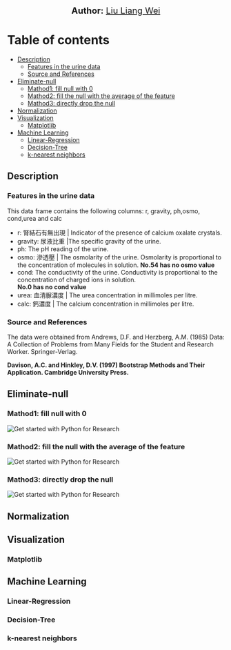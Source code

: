 <p align="center">
  <span style='font-size: 15pt'><strong>Author:</strong>  <a href="https://www.linkedin.com/in/liang-wei-liu/">Liu Liang Wei</a></span>
 
</p>
<h1>Table of contents</h1>

  * [Description](#desc)
  	* [Features in the urine data](#feature)
  	* [Source and References](#source)
  * [Eliminate-null](#null)
    * [Mathod1: fill null with 0](#zero)
    * [Mathod2: fill the null with the average of the feature](#aver)
    * [Mathod3: directly drop the null](#drop)
  * [Normalization](#nor)
  * [Visualization](#vis)
  	* [Matplotlib](#mat)
  * [Machine Learning](#ml)
     * [Linear-Regression](#lr)
     * [Decision-Tree](#tree)
     * [k-nearest neighbors](#knn)

<h2 id="desc">Description</h2>

<h3 id="feature">Features in the urine data</h3>

This data frame contains the following columns: r, gravity, ph,osmo, cond,urea and calc
* r: 腎結石有無出現 | Indicator of the presence of calcium oxalate crystals.
* gravity: 尿液比重 |The specific gravity of the urine.
* ph: The pH reading of the urine.
* osmo: 滲透壓 | The osmolarity of the urine. Osmolarity is proportional to the concentration of molecules in solution. <strong>No.54 has no osmo value</strong>
* cond: The conductivity of the urine. Conductivity is proportional to the concentration of charged ions in solution. <br><strong>No.0 has no cond value</strong>
* urea: 血清脲濃度 | The urea concentration in millimoles per litre.
* calc: 鈣濃度 | The calcium concentration in millimoles per litre.
    
<h3 id="source">Source and References</h3>

The data were obtained from Andrews, D.F. and Herzberg, A.M. (1985) Data: A Collection of Problems from Many Fields for the Student and Research Worker. Springer-Verlag.<br>

<strong>Davison, A.C. and Hinkley, D.V. (1997) Bootstrap Methods and Their Application. Cambridge University Press.</strong>

<h2 id="null">Eliminate-null</h2>

<h3 id="zero">Mathod1: fill null with 0</h3>
<img src="https://i.imgur.com/KZGIDj0.png" alt="Get started with Python for Research" title="Get started with Python for Research" />
<h3 id="aver">Mathod2: fill the null with the average of the feature</h3>
<img src="https://i.imgur.com/KZGIDj0.png" alt="Get started with Python for Research" title="Get started with Python for Research" />
<h3 id="drop">Mathod3: directly drop the null</h3>
<img src="https://i.imgur.com/KZGIDj0.png" alt="Get started with Python for Research" title="Get started with Python for Research" />

<h2 id="nor">Normalization</h2>

<h2 id="vis">Visualization</h2>

<h3 id="mat">Matplotlib</h3>

<h2 id="ml">Machine Learning</h2>

<h3 id="lr">Linear-Regression</h3>

<h3 id="tree">Decision-Tree</h3>

<h3 id="knn">k-nearest neighbors</h3>
